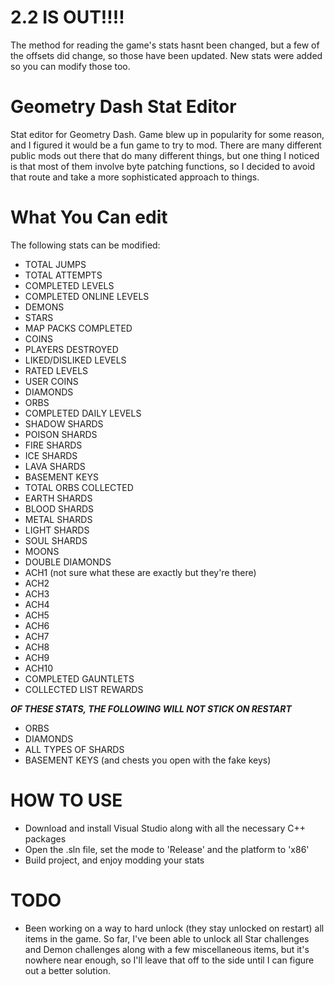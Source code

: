 # 2.2 IS OUT!!!!
The method for reading the game's stats hasnt been changed, but a few of the offsets did change, so those have been updated. New stats were added so you can modify those too.

# Geometry Dash Stat Editor
Stat editor for Geometry Dash. Game blew up in popularity for some reason, and I figured it would be a fun game to try to mod.
There are many different public mods out there that do many different things, but one thing I noticed is that most of them involve byte patching functions, so I decided to avoid that route and take a more sophisticated approach to things.

# What You Can edit
The following stats can be modified:
 - TOTAL JUMPS
 - TOTAL ATTEMPTS
 - COMPLETED LEVELS
 - COMPLETED ONLINE LEVELS
 - DEMONS
 - STARS
 - MAP PACKS COMPLETED
 - COINS
 - PLAYERS DESTROYED
 - LIKED/DISLIKED LEVELS
 - RATED LEVELS
 - USER COINS
 - DIAMONDS
 - ORBS
 - COMPLETED DAILY LEVELS
 - SHADOW SHARDS
 - POISON SHARDS
 - FIRE SHARDS
 - ICE SHARDS
 - LAVA SHARDS
 - BASEMENT KEYS
 - TOTAL ORBS COLLECTED
 - EARTH SHARDS
 - BLOOD SHARDS
 - METAL SHARDS
 - LIGHT SHARDS
 - SOUL SHARDS
 - MOONS
 - DOUBLE DIAMONDS
 - ACH1 (not sure what these are exactly but they're there)
 - ACH2
 - ACH3
 - ACH4
 - ACH5
 - ACH6
 - ACH7
 - ACH8
 - ACH9
 - ACH10
 - COMPLETED GAUNTLETS
 - COLLECTED LIST REWARDS

***OF THESE STATS, THE FOLLOWING WILL NOT STICK ON RESTART***
 - ORBS
 - DIAMONDS
 - ALL TYPES OF SHARDS
 - BASEMENT KEYS (and chests you open with the fake keys)

# HOW TO USE
- Download and install Visual Studio along with all the necessary C++ packages
- Open the .sln file, set the mode to 'Release' and the platform to 'x86'
- Build project, and enjoy modding your stats

# TODO
- Been working on a way to hard unlock (they stay unlocked on restart) all items in the game. So far, I've been able to unlock all Star challenges and Demon challenges along with a few miscellaneous items, but it's nowhere near enough, so I'll leave that off to the side until I can figure out a better solution.
